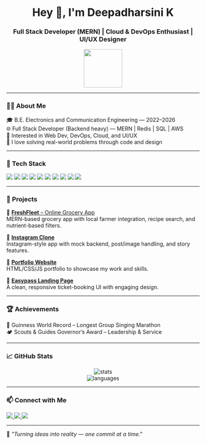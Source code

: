 <h1 align="center">Hey 👋, I'm Deepadharsini K</h1>
<h3 align="center">Full Stack Developer (MERN) | Cloud & DevOps Enthusiast | UI/UX Designer</h3>

<p align="center">
  <img src="https://media.giphy.com/media/hvRJCLFzcasrR4ia7z/giphy.gif" width="100"/>
</p>

---

### 👩‍💻 About Me

🎓 B.E. Electronics and Communication Engineering — 2022–2026  
🌐 Full Stack Developer (Backend heavy) — MERN | Redis | SQL | AWS  
🎯 Interested in Web Dev, DevOps, Cloud, and UI/UX  
🚀 I love solving real-world problems through code and design

---

### 🚀 Tech Stack

<p align="left">
  <img src="https://img.shields.io/badge/HTML5-E34F26?style=for-the-badge&logo=html5&logoColor=white"/>
  <img src="https://img.shields.io/badge/CSS3-1572B6?style=for-the-badge&logo=css3&logoColor=white"/>
  <img src="https://img.shields.io/badge/JavaScript-F7DF1E?style=for-the-badge&logo=javascript&logoColor=black"/>
  <img src="https://img.shields.io/badge/React-20232A?style=for-the-badge&logo=react&logoColor=61DAFB"/>
  <img src="https://img.shields.io/badge/Node.js-339933?style=for-the-badge&logo=node.js&logoColor=white"/>
  <img src="https://img.shields.io/badge/Express.js-000000?style=for-the-badge&logo=express&logoColor=white"/>
  <img src="https://img.shields.io/badge/MongoDB-4EA94B?style=for-the-badge&logo=mongodb&logoColor=white"/>
  <img src="https://img.shields.io/badge/Redis-DC382D?style=for-the-badge&logo=redis&logoColor=white"/>
  <img src="https://img.shields.io/badge/AWS-232F3E?style=for-the-badge&logo=amazon-aws&logoColor=white"/>
  <img src="https://img.shields.io/badge/GitHub_Actions-2088FF?style=for-the-badge&logo=github-actions&logoColor=white"/>
</p>

---

### 🧩 Projects

🔹 [**FreshFleet** – Online Grocery App](https://freshfleet.vercel.app)  
MERN-based grocery app with local farmer integration, recipe search, and nutrient-based filters.

🔹 [**Instagram Clone**](https://instagram-clone-mauve-seven-17.vercel.app)  
Instagram-style app with mock backend, post/image handling, and story features.

🔹 [**Portfolio Website**](#)  
HTML/CSS/JS portfolio to showcase my work and skills.

🔹 [**Easypass Landing Page**](#)  
A clean, responsive ticket-booking UI with engaging design.

---

### 🏆 Achievements

🏅 Guinness World Record – Longest Group Singing Marathon  
🏕️ Scouts & Guides Governor’s Award – Leadership & Service

---

### 📈 GitHub Stats

<p align="center">
  <img src="https://github-readme-stats.vercel.app/api?username=deepadharsini&show_icons=true&theme=radical" alt="stats" />
  <br />
  <img src="https://github-readme-stats.vercel.app/api/top-langs/?username=deepadharsini&layout=compact&theme=radical" alt="languages" />
</p>

---

### 📫 Connect with Me

<p align="left">
  <a href="https://www.linkedin.com/in/deepadharsinik" target="_blank">
    <img src="https://img.shields.io/badge/-LinkedIn-blue?style=for-the-badge&logo=Linkedin&logoColor=white"/>
  </a>
  <a href="https://github.com/deepadharsini" target="_blank">
    <img src="https://img.shields.io/badge/-GitHub-black?style=for-the-badge&logo=github&logoColor=white"/>
  </a>
  <a href="https://leetcode.com/u/deepadharsini_1203/" target="_blank">
    <img src="https://img.shields.io/badge/-LeetCode-orange?style=for-the-badge&logo=Leetcode&logoColor=white"/>
  </a>
</p>

---

🧠 *"Turning ideas into reality — one commit at a time."*
